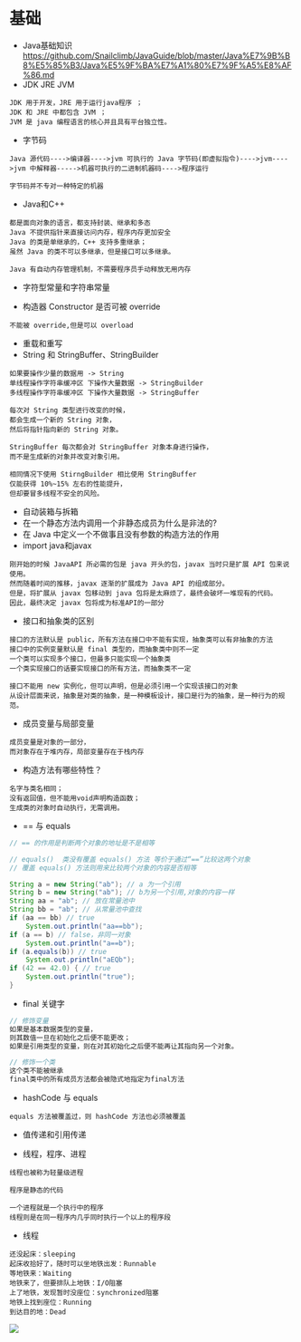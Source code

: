 # 基础

- Java基础知识 https://github.com/Snailclimb/JavaGuide/blob/master/Java%E7%9B%B8%E5%85%B3/Java%E5%9F%BA%E7%A1%80%E7%9F%A5%E8%AF%86.md
- JDK JRE JVM

```
JDK 用于开发，JRE 用于运行java程序 ；
JDK 和 JRE 中都包含 JVM ；
JVM 是 java 编程语言的核心并且具有平台独立性。
```

- 字节码

```
Java 源代码---->编译器---->jvm 可执行的 Java 字节码(即虚拟指令)---->jvm---->jvm 中解释器----->机器可执行的二进制机器码---->程序运行

字节码并不专对一种特定的机器
```

- Java和C++

```
都是面向对象的语言，都支持封装、继承和多态
Java 不提供指针来直接访问内存，程序内存更加安全
Java 的类是单继承的，C++ 支持多重继承；
虽然 Java 的类不可以多继承，但是接口可以多继承。

Java 有自动内存管理机制，不需要程序员手动释放无用内存
```

- 字符型常量和字符串常量

- 构造器 Constructor 是否可被 override

```
不能被 override,但是可以 overload
```

- 重载和重写
- String 和 StringBuffer、StringBuilder

```
如果要操作少量的数据用 -> String 
单线程操作字符串缓冲区 下操作大量数据 -> StringBuilder 
多线程操作字符串缓冲区 下操作大量数据 -> StringBuffer

每次对 String 类型进行改变的时候，
都会生成一个新的 String 对象，
然后将指针指向新的 String 对象。

StringBuffer 每次都会对 StringBuffer 对象本身进行操作，
而不是生成新的对象并改变对象引用。

相同情况下使用 StirngBuilder 相比使用 StringBuffer 
仅能获得 10%~15% 左右的性能提升，
但却要冒多线程不安全的风险。
```

- 自动装箱与拆箱
- 在一个静态方法内调用一个非静态成员为什么是非法的?
- 在 Java 中定义一个不做事且没有参数的构造方法的作用
- import java和javax

```
刚开始的时候 JavaAPI 所必需的包是 java 开头的包，javax 当时只是扩展 API 包来说使用。
然而随着时间的推移，javax 逐渐的扩展成为 Java API 的组成部分。
但是，将扩展从 javax 包移动到 java 包将是太麻烦了，最终会破坏一堆现有的代码。
因此，最终决定 javax 包将成为标准API的一部分
```

- 接口和抽象类的区别

```
接口的方法默认是 public，所有方法在接口中不能有实现，抽象类可以有非抽象的方法
接口中的实例变量默认是 final 类型的，而抽象类中则不一定
一个类可以实现多个接口，但最多只能实现一个抽象类
一个类实现接口的话要实现接口的所有方法，而抽象类不一定

接口不能用 new 实例化，但可以声明，但是必须引用一个实现该接口的对象 
从设计层面来说，抽象是对类的抽象，是一种模板设计，接口是行为的抽象，是一种行为的规范。
```

- 成员变量与局部变量

```
成员变量是对象的一部分，
而对象存在于堆内存，局部变量存在于栈内存
```

- 构造方法有哪些特性？

```
名字与类名相同；
没有返回值，但不能用void声明构造函数；
生成类的对象时自动执行，无需调用。
```

- == 与 equals 

```java
// == 的作用是判断两个对象的地址是不是相等

// equals()  类没有覆盖 equals() 方法 等价于通过“==”比较这两个对象
// 覆盖 equals() 方法则用来比较两个对象的内容是否相等 

String a = new String("ab"); // a 为一个引用
String b = new String("ab"); // b为另一个引用,对象的内容一样
String aa = "ab"; // 放在常量池中
String bb = "ab"; // 从常量池中查找
if (aa == bb) // true
    System.out.println("aa==bb");
if (a == b) // false，非同一对象
    System.out.println("a==b");
if (a.equals(b)) // true
    System.out.println("aEQb");
if (42 == 42.0) { // true
    System.out.println("true");
}
```

- final 关键字

```java
// 修饰变量
如果是基本数据类型的变量，
则其数值一旦在初始化之后便不能更改；
如果是引用类型的变量，则在对其初始化之后便不能再让其指向另一个对象。

// 修饰一个类
这个类不能被继承
final类中的所有成员方法都会被隐式地指定为final方法
```

- hashCode 与 equals

```
equals 方法被覆盖过，则 hashCode 方法也必须被覆盖
```

- 值传递和引用传递

- 线程，程序、进程

```
线程也被称为轻量级进程

程序是静态的代码

一个进程就是一个执行中的程序
线程则是在同一程序内几乎同时执行一个以上的程序段
```

- 线程

```
还没起床：sleeping
起床收拾好了，随时可以坐地铁出发：Runnable
等地铁来：Waiting
地铁来了，但要排队上地铁：I/O阻塞
上了地铁，发现暂时没座位：synchronized阻塞
地铁上找到座位：Running
到达目的地：Dead
```

![](https://camo.githubusercontent.com/5b764ff5af6204f82c7ae6237b20c41f9505aef8/68747470733a2f2f757365722d676f6c642d63646e2e786974752e696f2f323031382f382f392f313635316631396437633465393361333f773d38373626683d34393226663d706e6726733d313238303932)
